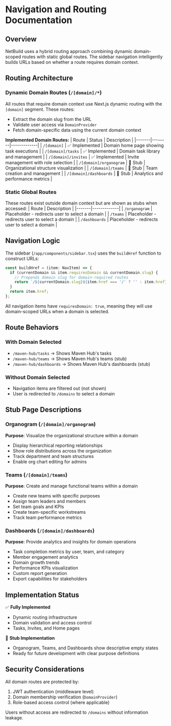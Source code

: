 # Navigation and Routing Documentation

## Overview

NetBuild uses a hybrid routing approach combining dynamic domain-scoped routes with static global routes. The sidebar navigation intelligently builds URLs based on whether a route requires domain context.

## Routing Architecture

### Dynamic Domain Routes (`/[domain]/*`)

All routes that require domain context use Next.js dynamic routing with the `[domain]` segment. These routes:
- Extract the domain slug from the URL
- Validate user access via `DomainProvider`
- Fetch domain-specific data using the current domain context

**Implemented Domain Routes:**
| Route | Status | Description |
|-------|--------|-------------|
| `/[domain]` | ✅ Implemented | Domain home page showing task executions |
| `/[domain]/tasks` | ✅ Implemented | Domain task library and management |
| `/[domain]/invites` | ✅ Implemented | Invite management with role selection |
| `/[domain]/organogram` | 🔲 Stub | Organizational structure visualization |
| `/[domain]/teams` | 🔲 Stub | Team creation and management |
| `/[domain]/dashboards` | 🔲 Stub | Analytics and performance metrics |

### Static Global Routes

These routes exist outside domain context but are shown as stubs when accessed:
| Route | Description |
|-------|-------------|
| `/organogram` | Placeholder - redirects user to select a domain |
| `/teams` | Placeholder - redirects user to select a domain |
| `/dashboards` | Placeholder - redirects user to select a domain |

## Navigation Logic

The sidebar (`/app/components/sidebar.tsx`) uses the `buildHref` function to construct URLs:

```typescript
const buildHref = (item: NavItem) => {
  if (currentDomain && item.requiresDomain && currentDomain.slug) {
    // Prepends domain slug for domain-required routes
    return `/${currentDomain.slug}${item.href === '/' ? '' : item.href}`;
  }
  return item.href;
};
```

All navigation items have `requiresDomain: true`, meaning they will use domain-scoped URLs when a domain is selected.

## Route Behaviors

### With Domain Selected
- `/maven-hub/tasks` → Shows Maven Hub's tasks
- `/maven-hub/teams` → Shows Maven Hub's teams (stub)
- `/maven-hub/dashboards` → Shows Maven Hub's dashboards (stub)

### Without Domain Selected
- Navigation items are filtered out (not shown)
- User is redirected to `/domains` to select a domain

## Stub Page Descriptions

### Organogram (`/[domain]/organogram`)
**Purpose**: Visualize the organizational structure within a domain
- Display hierarchical reporting relationships
- Show role distributions across the organization
- Track department and team structures
- Enable org chart editing for admins

### Teams (`/[domain]/teams`)
**Purpose**: Create and manage functional teams within a domain
- Create new teams with specific purposes
- Assign team leaders and members
- Set team goals and KPIs
- Create team-specific workstreams
- Track team performance metrics

### Dashboards (`/[domain]/dashboards`)
**Purpose**: Provide analytics and insights for domain operations
- Task completion metrics by user, team, and category
- Member engagement analytics
- Domain growth trends
- Performance KPIs visualization
- Custom report generation
- Export capabilities for stakeholders

## Implementation Status

✅ **Fully Implemented**
- Dynamic routing infrastructure
- Domain validation and access control
- Tasks, Invites, and Home pages

🔲 **Stub Implementation**
- Organogram, Teams, and Dashboards show descriptive empty states
- Ready for future development with clear purpose definitions

## Security Considerations

All domain routes are protected by:
1. JWT authentication (middleware level)
2. Domain membership verification (`DomainProvider`)
3. Role-based access control (where applicable)

Users without access are redirected to `/domains` without information leakage.